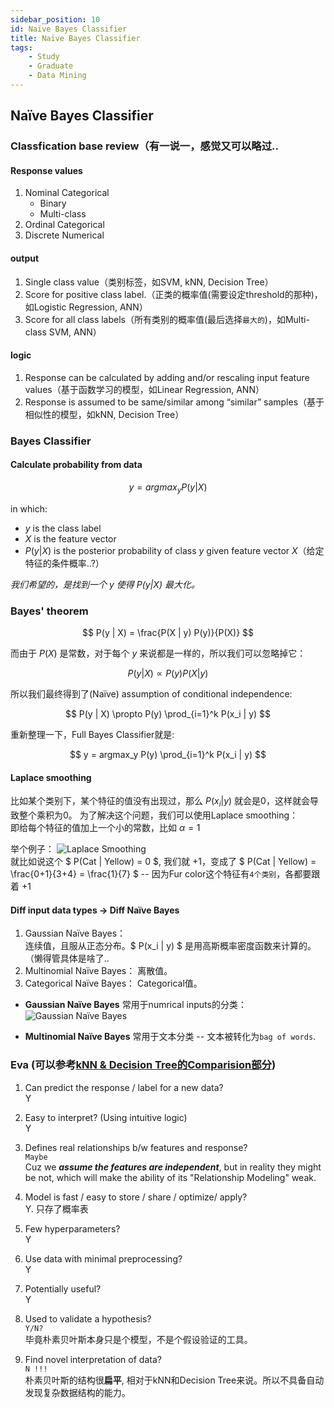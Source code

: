```yaml
---
sidebar_position: 10
id: Naïve Bayes Classifier
title: Naïve Bayes Classifier
tags:
    - Study
    - Graduate
    - Data Mining
---
```


## Naïve Bayes Classifier

### Classfication base review（有一说一，感觉又可以略过..

#### Response values

1. Nominal Categorical
    - Binary
    - Multi-class
2. Ordinal Categorical
3. Discrete Numerical

#### output

1. Single class value（类别标签，如SVM, kNN, Decision Tree）
2. Score for positive class label.（正类的概率值(需要设定threshold的那种)，如Logistic Regression, ANN）
3. Score for all class labels（所有类别的概率值(最后选择`最大的`)，如Multi-class SVM, ANN）

#### logic

1. Response can be calculated by adding and/or rescaling input feature values（基于函数学习的模型，如Linear Regression, ANN）
2. Response is assumed to be same/similar among “similar” samples（基于相似性的模型，如kNN, Decision Tree）

### Bayes Classifier

#### Calculate probability from data

$$
y = argmax_y P(y | X)
$$

in which:

- $y$ is the class label
- $X$ is the feature vector
- $P(y | X)$ is the posterior probability of class $y$ given feature vector $X$（给定特征的条件概率..?）

_我们希望的，是找到一个 $y$ 使得 $P(y | X)$ 最大化。_

### Bayes' theorem

$$
P(y | X) = \frac{P(X | y) P(y)}{P(X)}
$$

而由于 $P(X)$ 是常数，对于每个 $y$ 来说都是一样的，所以我们可以忽略掉它：

$$
P(y | X) \propto P(y) P(X | y)
$$

所以我们最终得到了(Naïve) assumption of conditional independence:

$$
P(y | X) \propto P(y) \prod_{i=1}^k P(x_i | y)
$$

重新整理一下，Full Bayes Classifier就是:

$$
y = argmax_y P(y) \prod_{i=1}^k P(x_i | y)
$$

#### Laplace smoothing

比如某个类别下，某个特征的值没有出现过，那么 $P(x_i | y)$ 就会是0，这样就会导致整个乘积为0。
为了解决这个问题，我们可以使用Laplace smoothing：  
即给每个特征的值加上一个小的常数，比如 $\alpha = 1$

举个例子：
![Laplace Smoothing](https://jcqn.oss-cn-beijing.aliyuncs.com/img_blog/514DM/514DM_23.png)  
就比如说这个 $ P(Cat | Yellow) = 0 $, 我们就 +1，变成了 $ P(Cat | Yellow) = \frac{0+1}{3+4} = \frac{1}{7} $ -- 因为Fur color这个特征有`4个类别`，各都要跟着 +1

#### Diff input data types -> Diff Naïve Bayes

1. Gaussian Naïve Bayes：  
   连续值，且服从正态分布。$ P(x_i | y) $ 是用高斯概率密度函数来计算的。（懒得管具体是啥了..
2. Multinomial Naïve Bayes：
   离散值。
3. Categorical Naïve Bayes：
   Categorical值。

- **Gaussian Naïve Bayes** 常用于numrical inputs的分类：
  ![Gaussian Naïve Bayes](https://jcqn.oss-cn-beijing.aliyuncs.com/img_blog/514DM/514DM_24.png)

- **Multinomial Naïve Bayes** 常用于文本分类 -- 文本被转化为`bag of words`.

### Eva (可以参考[kNN & Decision Tree的Comparision部分](https://anticounter.netlify.app/docs/Study/Graduate-1B/01_514A-DataMining/kNNs%20and%20Decision%20Trees#comparison))

1. Can predict the response / label for a new data?  
   Y

2. Easy to interpret? (Using intuitive logic)  
   Y

3. Defines real relationships b/w features and response?  
   `Maybe`  
   Cuz we **_assume the features are independent_**, but in reality they might be not, which will make the ability of its "Relationship Modeling" weak.

4. Model is fast / easy to store / share / optimize/ apply?  
   Y. 只存了概率表

5. Few hyperparameters?  
   Y

6. Use data with minimal preprocessing?  
   Y

7. Potentially useful?  
   Y

8. Used to validate a hypothesis?  
   `Y/N?`  
   毕竟朴素贝叶斯本身只是个模型，不是个假设验证的工具。

9. Find novel interpretation of data?  
   `N !!!`  
   朴素贝叶斯的结构很**扁平**, 相对于kNN和Decision Tree来说。所以不具备自动发现复杂数据结构的能力。
